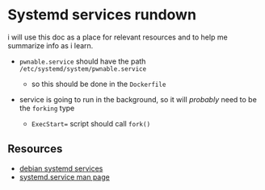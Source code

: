 # Systemd services rundown
i will use this doc as a place for relevant resources and to help me summarize info as i learn.

- `pwnable.service` should have the path `/etc/systemd/system/pwnable.service`
    - so this should be done in the `Dockerfile`

- service is going to run in the background, so it will *probably* need to be the `forking` type
    - `ExecStart=` script should call `fork()`

## Resources
- [debian systemd services](https://wiki.debian.org/systemd/Services)
- [systemd.service man page](https://manpages.debian.org/buster/systemd/systemd.service.5.en.html)